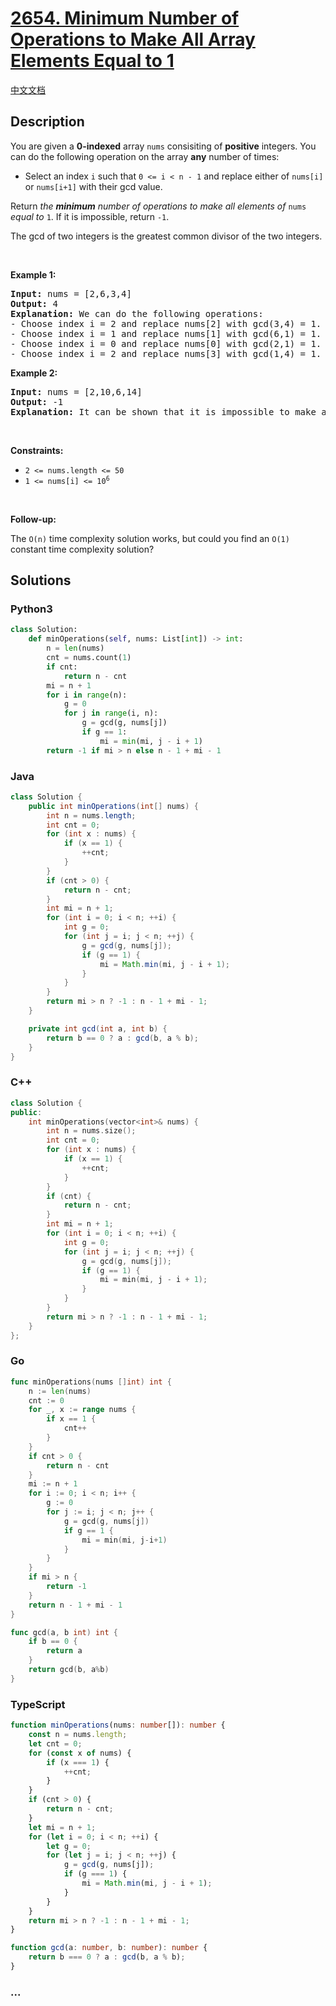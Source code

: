 # [2654. Minimum Number of Operations to Make All Array Elements Equal to 1](https://leetcode.com/problems/minimum-number-of-operations-to-make-all-array-elements-equal-to-1)

[中文文档](/solution/2600-2699/2654.Minimum%20Number%20of%20Operations%20to%20Make%20All%20Array%20Elements%20Equal%20to%201/README.md)

## Description

<p>You are given a <strong>0-indexed</strong>&nbsp;array <code>nums</code> consisiting of <strong>positive</strong> integers. You can do the following operation on the array <strong>any</strong> number of times:</p>

<ul>
	<li>Select an index <code>i</code> such that <code>0 &lt;= i &lt; n - 1</code> and replace either of&nbsp;<code>nums[i]</code> or <code>nums[i+1]</code> with their gcd value.</li>
</ul>

<p>Return <em>the <strong>minimum</strong> number of operations to make all elements of </em><code>nums</code><em> equal to </em><code>1</code>. If it is impossible, return <code>-1</code>.</p>

<p>The gcd of two integers is the greatest common divisor of the two integers.</p>

<p>&nbsp;</p>
<p><strong class="example">Example 1:</strong></p>

<pre>
<strong>Input:</strong> nums = [2,6,3,4]
<strong>Output:</strong> 4
<strong>Explanation:</strong> We can do the following operations:
- Choose index i = 2 and replace nums[2] with gcd(3,4) = 1. Now we have nums = [2,6,1,4].
- Choose index i = 1 and replace nums[1] with gcd(6,1) = 1. Now we have nums = [2,1,1,4].
- Choose index i = 0 and replace nums[0] with gcd(2,1) = 1. Now we have nums = [1,1,1,4].
- Choose index i = 2 and replace nums[3] with gcd(1,4) = 1. Now we have nums = [1,1,1,1].
</pre>

<p><strong class="example">Example 2:</strong></p>

<pre>
<strong>Input:</strong> nums = [2,10,6,14]
<strong>Output:</strong> -1
<strong>Explanation:</strong> It can be shown that it is impossible to make all the elements equal to 1.
</pre>

<p>&nbsp;</p>
<p><strong>Constraints:</strong></p>

<ul>
	<li><code>2 &lt;= nums.length &lt;= 50</code></li>
	<li><code>1 &lt;= nums[i] &lt;= 10<sup>6</sup></code></li>
</ul>

<p>&nbsp;</p>
<p><b>Follow-up:</b></p>

<p>The <code>O(n)</code> time complexity&nbsp;solution works, but could you find an <code>O(1)</code> constant time complexity solution?</p>

## Solutions

<!-- tabs:start -->

### **Python3**

```python
class Solution:
    def minOperations(self, nums: List[int]) -> int:
        n = len(nums)
        cnt = nums.count(1)
        if cnt:
            return n - cnt
        mi = n + 1
        for i in range(n):
            g = 0
            for j in range(i, n):
                g = gcd(g, nums[j])
                if g == 1:
                    mi = min(mi, j - i + 1)
        return -1 if mi > n else n - 1 + mi - 1
```

### **Java**

```java
class Solution {
    public int minOperations(int[] nums) {
        int n = nums.length;
        int cnt = 0;
        for (int x : nums) {
            if (x == 1) {
                ++cnt;
            }
        }
        if (cnt > 0) {
            return n - cnt;
        }
        int mi = n + 1;
        for (int i = 0; i < n; ++i) {
            int g = 0;
            for (int j = i; j < n; ++j) {
                g = gcd(g, nums[j]);
                if (g == 1) {
                    mi = Math.min(mi, j - i + 1);
                }
            }
        }
        return mi > n ? -1 : n - 1 + mi - 1;
    }

    private int gcd(int a, int b) {
        return b == 0 ? a : gcd(b, a % b);
    }
}
```

### **C++**

```cpp
class Solution {
public:
    int minOperations(vector<int>& nums) {
        int n = nums.size();
        int cnt = 0;
        for (int x : nums) {
            if (x == 1) {
                ++cnt;
            }
        }
        if (cnt) {
            return n - cnt;
        }
        int mi = n + 1;
        for (int i = 0; i < n; ++i) {
            int g = 0;
            for (int j = i; j < n; ++j) {
                g = gcd(g, nums[j]);
                if (g == 1) {
                    mi = min(mi, j - i + 1);
                }
            }
        }
        return mi > n ? -1 : n - 1 + mi - 1;
    }
};
```

### **Go**

```go
func minOperations(nums []int) int {
	n := len(nums)
	cnt := 0
	for _, x := range nums {
		if x == 1 {
			cnt++
		}
	}
	if cnt > 0 {
		return n - cnt
	}
	mi := n + 1
	for i := 0; i < n; i++ {
		g := 0
		for j := i; j < n; j++ {
			g = gcd(g, nums[j])
			if g == 1 {
				mi = min(mi, j-i+1)
			}
		}
	}
	if mi > n {
		return -1
	}
	return n - 1 + mi - 1
}

func gcd(a, b int) int {
	if b == 0 {
		return a
	}
	return gcd(b, a%b)
}
```

### **TypeScript**

```ts
function minOperations(nums: number[]): number {
    const n = nums.length;
    let cnt = 0;
    for (const x of nums) {
        if (x === 1) {
            ++cnt;
        }
    }
    if (cnt > 0) {
        return n - cnt;
    }
    let mi = n + 1;
    for (let i = 0; i < n; ++i) {
        let g = 0;
        for (let j = i; j < n; ++j) {
            g = gcd(g, nums[j]);
            if (g === 1) {
                mi = Math.min(mi, j - i + 1);
            }
        }
    }
    return mi > n ? -1 : n - 1 + mi - 1;
}

function gcd(a: number, b: number): number {
    return b === 0 ? a : gcd(b, a % b);
}
```

### **...**

```

```

<!-- tabs:end -->
